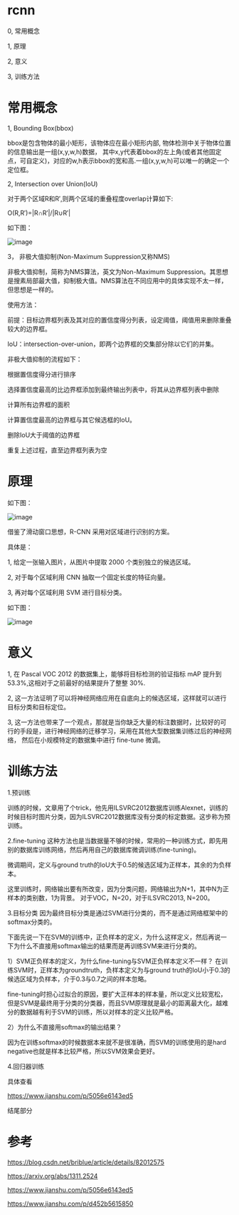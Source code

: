 # rcnn

0, 常用概念

1, 原理

2, 意义

3, 训练方法

# 常用概念

1, Bounding Box(bbox)

bbox是包含物体的最小矩形，该物体应在最小矩形内部, 
物体检测中关于物体位置的信息输出是一组(x,y,w,h)数据，
其中x,y代表着bbox的左上角(或者其他固定点，可自定义)，对应的w,h表示bbox的宽和高.一组(x,y,w,h)可以唯一的确定一个定位框。

2, Intersection over Union(IoU)

对于两个区域R和R′,则两个区域的重叠程度overlap计算如下:

O(R,R′)=|R∩R′|/|R∪R′|

如下图：

![image](https://user-images.githubusercontent.com/37278270/131203527-da74d627-d0ef-4e20-9b0d-1bcb5d68e218.png)

3， 非极大值抑制(Non-Maximum Suppression又称NMS)

非极大值抑制，简称为NMS算法，英文为Non-Maximum Suppression。其思想是搜素局部最大值，抑制极大值。NMS算法在不同应用中的具体实现不太一样，但思想是一样的。

使用方法：

前提：目标边界框列表及其对应的置信度得分列表，设定阈值，阈值用来删除重叠较大的边界框。

IoU：intersection-over-union，即两个边界框的交集部分除以它们的并集。

非极大值抑制的流程如下：

根据置信度得分进行排序

选择置信度最高的比边界框添加到最终输出列表中，将其从边界框列表中删除

计算所有边界框的面积

计算置信度最高的边界框与其它候选框的IoU。

删除IoU大于阈值的边界框

重复上述过程，直至边界框列表为空


# 原理

如下图：

![image](https://user-images.githubusercontent.com/37278270/131203707-7cd62a03-4cc2-48ec-bd6d-9981f2653f3c.png)


借鉴了滑动窗口思想，R-CNN 采用对区域进行识别的方案。

具体是：

1, 给定一张输入图片，从图片中提取 2000 个类别独立的候选区域。

2, 对于每个区域利用 CNN 抽取一个固定长度的特征向量。

3, 再对每个区域利用 SVM 进行目标分类。

如下图：

![image](https://user-images.githubusercontent.com/37278270/131203795-b9c6a1e0-1035-484a-a6fa-d263f779e4d4.png)

# 意义
1, 在 Pascal VOC 2012 的数据集上，能够将目标检测的验证指标 mAP 提升到 53.3%,这相对于之前最好的结果提升了整整 30%.

2, 这一方法证明了可以将神经网络应用在自底向上的候选区域，这样就可以进行目标分类和目标定位。

3, 这一方法也带来了一个观点，那就是当你缺乏大量的标注数据时，比较好的可行的手段是，进行神经网络的迁移学习，采用在其他大型数据集训练过后的神经网络，
然后在小规模特定的数据集中进行 fine-tune 微调。


# 训练方法
1.预训练

训练的时候，文章用了个trick，他先用ILSVRC2012数据库训练Alexnet，训练的时候目标时图片分类，因为ILSVRC2012数据库没有分类的标定数据。这步称为预训练。

2.fine-tuning
这种方法也是当数据量不够的时候，常用的一种训练方式，即先用别的数据库训练网络，然后再用自己的数据库微调训练(fine-tuning)。

微调期间，定义与ground truth的IoU大于0.5的候选区域为正样本，其余的为负样本。

这里训练时，网络输出要有所改变，因为分类问题，网络输出为N+1，其中N为正样本的类别数，1为背景。
对于VOC，N=20，对于ILSVRC2013, N=200。

3.目标分类
因为最终目标分类是通过SVM进行分类的，而不是通过网络框架中的softmax分类的。

下面先说一下在SVM的训练中，正负样本的定义，为什么这样定义，然后再说一下为什么不直接用softmax输出的结果而是再训练SVM来进行分类的。

1）SVM正负样本的定义，为什么fine-tuning与SVM正负样本定义不一样？
在训练SVM时，正样本为groundtruth，负样本定义为与ground truth的IoU小于0.3的候选区域为负样本，介于0.3与0.7之间的样本忽略。

fine-tuning时担心过拟合的原因，要扩大正样本的样本量，所以定义比较宽松，但是SVM是最终用于分类的分类器，而且SVM原理就是最小的距离最大化，越难分的数据越有利于SVM的训练，所以对样本的定义比较严格。

2）为什么不直接用softmax的输出结果？

因为在训练softmax的时候数据本来就不是很准确，而SVM的训练使用的是hard negative也就是样本比较严格，所以SVM效果会更好。

4.回归器训练

具体查看

https://www.jianshu.com/p/5056e6143ed5

结尾部分


# 参考
https://blog.csdn.net/briblue/article/details/82012575

https://arxiv.org/abs/1311.2524

https://www.jianshu.com/p/5056e6143ed5

https://www.jianshu.com/p/d452b5615850


